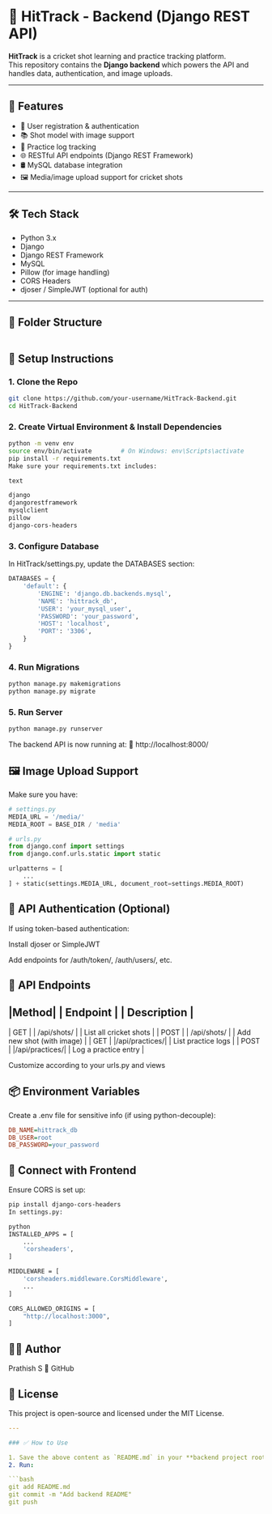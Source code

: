 # 🏏 HitTrack - Backend (Django REST API)

**HitTrack** is a cricket shot learning and practice tracking platform.  
This repository contains the **Django backend** which powers the API and handles data, authentication, and image uploads.

---

## 🚀 Features

- 🔐 User registration & authentication
- 📚 Shot model with image support
- 📝 Practice log tracking
- 🌐 RESTful API endpoints (Django REST Framework)
- 🛢️ MySQL database integration
- 🖼️ Media/image upload support for cricket shots

---

## 🛠️ Tech Stack

- Python 3.x
- Django
- Django REST Framework
- MySQL
- Pillow (for image handling)
- CORS Headers
- djoser / SimpleJWT (optional for auth)

---

## 📁 Folder Structure
```
```

## 🔧 Setup Instructions

### 1. Clone the Repo

```bash
git clone https://github.com/your-username/HitTrack-Backend.git
cd HitTrack-Backend
```

### 2. Create Virtual Environment & Install Dependencies
```bash
python -m venv env
source env/bin/activate        # On Windows: env\Scripts\activate
pip install -r requirements.txt
Make sure your requirements.txt includes:

text

django
djangorestframework
mysqlclient
pillow
django-cors-headers
```

### 3. Configure Database
In HitTrack/settings.py, update the DATABASES section:

```python
DATABASES = {
    'default': {
        'ENGINE': 'django.db.backends.mysql',
        'NAME': 'hittrack_db',
        'USER': 'your_mysql_user',
        'PASSWORD': 'your_password',
        'HOST': 'localhost',
        'PORT': '3306',
    }
}
```

### 4. Run Migrations
```bash
python manage.py makemigrations
python manage.py migrate
```

### 5. Run Server
```bash
python manage.py runserver
```
The backend API is now running at:
📍 http://localhost:8000/

## 🖼️ Image Upload Support
Make sure you have:

```python
# settings.py
MEDIA_URL = '/media/'
MEDIA_ROOT = BASE_DIR / 'media'

# urls.py
from django.conf import settings
from django.conf.urls.static import static

urlpatterns = [
    ...
] + static(settings.MEDIA_URL, document_root=settings.MEDIA_ROOT)
```

## 🔐 API Authentication (Optional)
If using token-based authentication:

Install djoser or SimpleJWT

Add endpoints for /auth/token/, /auth/users/, etc.

## 📮 API Endpoints

|Method|	|    Endpoint   |	|         Description       |
-------------------------------------------------------------
| GET  |    |  /api/shots/  |	| List all cricket shots    |
| POST |    |  /api/shots/  |	| Add new shot (with image) |
| GET  |    |/api/practices/|	| List practice logs        |
| POST | 	|/api/practices/|	| Log a practice entry      |

Customize according to your urls.py and views

## 📦 Environment Variables
Create a .env file for sensitive info (if using python-decouple):

```ini
DB_NAME=hittrack_db
DB_USER=root
DB_PASSWORD=your_password
```

## 🔗 Connect with Frontend
Ensure CORS is set up:

```bash
pip install django-cors-headers
In settings.py:

python
INSTALLED_APPS = [
    ...
    'corsheaders',
]

MIDDLEWARE = [
    'corsheaders.middleware.CorsMiddleware',
    ...
]

CORS_ALLOWED_ORIGINS = [
    "http://localhost:3000",
]
```

## 🙋‍♂️ Author
Prathish S
🔗 GitHub 

## 📃 License
This project is open-source and licensed under the MIT License.

```yaml
---

### ✅ How to Use

1. Save the above content as `README.md` in your **backend project root folder**.
2. Run:

```bash
git add README.md
git commit -m "Add backend README"
git push
```










